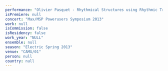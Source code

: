 ```yaml
---
performance: "Olivier Pasquet - Rhythmical Structures using Rhythmic Tree Representation"
isPremiere: null
concert: "Max/MSP Powerusers Symposium 2013"
work: null
isCommission: false
isResidency: false
work_year: "NULL"
ensemble: null
season: "Electric Spring 2013"
venue: "CAMG/01"
person: null
country: null
---
```



